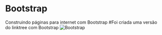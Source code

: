 # Bootstrap
Construindo páginas para internet com Bootstrap
#Foi criada uma versão do linktree com Bootstrap
![Bootstrap](linktree.jpg)